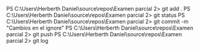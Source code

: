 PS C:\Users\Herberth Daniel\source\repos\Examen parcial 2> git add .
PS C:\Users\Herberth Daniel\source\repos\Examen parcial 2> git status
PS C:\Users\Herberth Daniel\source\repos\Examen parcial 2> git commit -m "Cambios en el ignore"
PS C:\Users\Herberth Daniel\source\repos\Examen parcial 2> git push
PS C:\Users\Herberth Daniel\source\repos\Examen parcial 2> git log